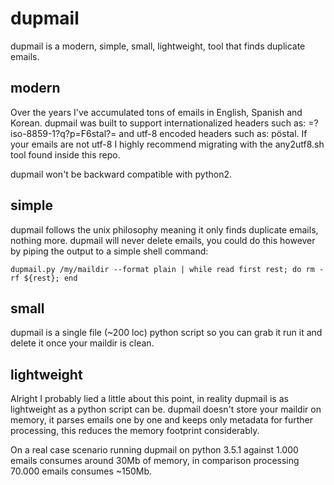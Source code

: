 # dupmail

dupmail is a modern, simple, small, lightweight, tool that finds duplicate emails.

## modern

Over the years I've accumulated tons of emails in English, Spanish and Korean.
dupmail was built to support internationalized headers such as: =?iso-8859-1?q?p=F6stal?=
and utf-8 encoded headers such as: pöstal. If your emails are not utf-8 I highly 
recommend migrating with the any2utf8.sh tool found inside this repo.

dupmail won't be backward compatible with python2.

## simple

dupmail follows the unix philosophy meaning it only finds duplicate emails, nothing more.
dupmail will never delete emails, you could do this however by piping the output to a simple shell command:

```
dupmail.py /my/maildir --format plain | while read first rest; do rm -rf ${rest}; end
```

## small

dupmail is a single file (~200 loc) python script so you can grab it run it and delete it once your maildir is clean.

## lightweight

Alright I probably lied a little about this point, in reality dupmail is as lightweight as a python script can be. dupmail doesn't store your maildir on memory, it parses emails one by one and keeps only metadata for further processing, this reduces the memory footprint considerably.

On a real case scenario running dupmail on python 3.5.1 against 1.000 emails consumes around 30Mb of memory, in comparison processing 70.000 emails consumes ~150Mb.

